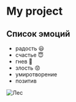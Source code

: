 # My project
## Список эмоций
 * радость :smiley:
 * счастье :innocent:
 * гнев :exploding_head:
 * злость :pout: 
 * умиротворение
 * позитив

 ![Лес](https://miro.medium.com/max/1400/1*WmDm9M326xfYEnRYn9GmxA.jpeg)